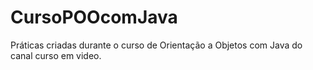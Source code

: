 # CursoPOOcomJava
Práticas criadas durante o curso de Orientação a Objetos com Java do canal curso em video.
